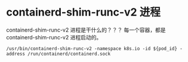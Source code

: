 

# containerd-shim-runc-v2 进程
containerd-shim-runc-v2 进程是干什么的？？？
每一个容器，都是 containerd-shim-runc-v2 进程启动的。

```shell
/usr/bin/containerd-shim-runc-v2 -namespace k8s.io -id ${pod_id} -address /run/containerd/containerd.sock
```
